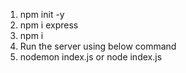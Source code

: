 1. npm init -y
2. npm i express
3. npm i
4. Run the server using below command
5. nodemon index.js or node index.js
